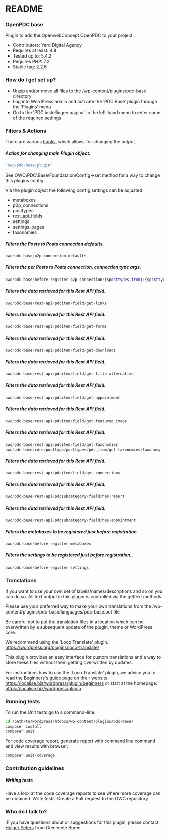 
# README #

### OpenPDC base

Plugin to add the OpenwebConcept OpenPDC to your project.

* Contributors: Yard Digital Agency
* Requires at least: 4.8
* Tested up to: 5.4.2
* Requires PHP: 7.2
* Stable tag: 2.2.6

### How do I get set up? ###
     
* Unzip and/or move all files to the /wp-content/plugins/pdc-base directory
* Log into WordPress admin and activate the ‘PDC Base’ plugin through the ‘Plugins’ menu
* Go to the 'PDC instellingen pagina' in the left-hand menu to enter some of the required settings

### Filters & Actions

There are various [hooks](https://codex.wordpress.org/Plugin_API/Hooks), which allows for changing the output.

##### Action for changing main Plugin object.
```php
'owc/pdc-base/plugin'
```

See OWC\PDC\Base\Foundataion\Config->set method for a way to change this plugins config.

Via the plugin object the following config settings can be adjusted
- metaboxes
- p2p_connections
- posttypes
- rest_api_fields
- settings
- settings_pages
- taxonomies

##### Filters the Posts to Posts connection defaults.
```php
owc/pdc-base/p2p-connection-defaults
```

##### Filters the per Posts to Posts connection, connection type args.
```php
owc/pdc-base/before-register-p2p-connection/{$posttypes_from}/{$posttypes_to]}
```

##### Filters the data retrieved for this Rest API field.
```php
owc/pdc-base/rest-api/pdcitem/field/get-links
```

##### Filters the data retrieved for this Rest API field.
```php
owc/pdc-base/rest-api/pdcitem/field/get-forms
```

##### Filters the data retrieved for this Rest API field.
```php
owc/pdc-base/rest-api/pdcitem/field/get-downloads
```

##### Filters the data retrieved for this Rest API field.
```php
owc/pdc-base/rest-api/pdcitem/field/get-title-alternative
```

##### Filters the data retrieved for this Rest API field.
```php
owc/pdc-base/rest-api/pdcitem/field/get-appointment
```

##### Filters the data retrieved for this Rest API field.
```php
owc/pdc-base/rest-api/pdcitem/field/get-featured_image
```

##### Filters the data retrieved for this Rest API field.
```php
owc/pdc-base/rest-api/pdcitem/field/get-taxonomies
owc/pdc-base/core/posttype/posttypes/pdc_item/get-taxonomies/taxonomy-ids
```

##### Filters the data retrieved for this Rest API field.
```php
owc/pdc-base/rest-api/pdcitem/field/get-connections
```

##### Filters the data retrieved for this Rest API field.
```php
owc/pdc-base/rest-api/pdcsubcategory/field/has-report
```

##### Filters the data retrieved for this Rest API field.
```php
owc/pdc-base/rest-api/pdcsubcategory/field/has-appointment
```

##### Filters the metaboxes to be registered just before registration.
```php
owc/pdc-base/before-register-metaboxes
```

##### Filters the settings to be registered just before registration..
```php
owc/pdc-base/before-register-settings
```

### Translations ###

If you want to use your own set of labels/names/descriptions and so on you can do so. 
All text output in this plugin is controlled via the gettext methods.

Please use your preferred way to make your own translations from the /wp-content/plugins/pdc-base/languages/pdc-base.pot file

Be careful not to put the translation files in a location which can be overwritten by a subsequent update of the plugin, theme or WordPress core.

We recommend using the 'Loco Translate' plugin. 
https://wordpress.org/plugins/loco-translate/

This plugin provides an easy interface for custom translations and a way to store these files without them getting overwritten by updates.

For instructions how to use the 'Loco Translate' plugin, we advice you to read the Beginners's guide page on their website: https://localise.biz/wordpress/plugin/beginners
or start at the homepage: https://localise.biz/wordpress/plugin

### Running tests ###
To run the Unit tests go to a command-line.
```bash
cd /path/to/wordpress/htdocs/wp-content/plugins/pdc-base/
composer install
composer unit
```

For code coverage report, generate report with command line command and view results with browser.
```bash
composer unit-coverage
```

### Contribution guidelines ###

##### Writing tests
Have a look at the code coverage reports to see where more coverage can be obtained.
Write tests.
Create a Pull request to the OWC repository.

### Who do I talk to? ###
IF you have questions about or suggestions for this plugin, please contact <a href="mailto:hpeters@Buren.nl">Holger Peters</a> from Gemeente Buren.
